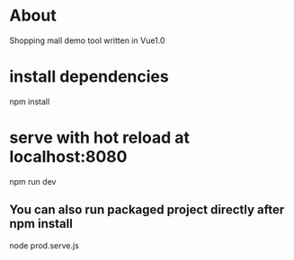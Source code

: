 # About
Shopping mall demo tool written in Vue1.0
# install dependencies
npm install

# serve with hot reload at localhost:8080
npm run dev

## You can also run packaged project directly after npm install
node prod.serve.js

